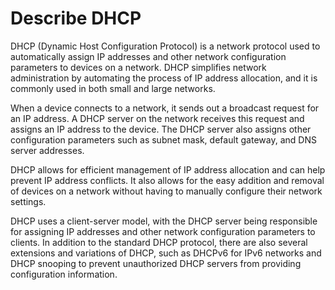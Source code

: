 # Describe DHCP

DHCP (Dynamic Host Configuration Protocol) is a network protocol used to automatically assign IP addresses and other network configuration parameters to devices on a network. DHCP simplifies network administration by automating the process of IP address allocation, and it is commonly used in both small and large networks.

When a device connects to a network, it sends out a broadcast request for an IP address. A DHCP server on the network receives this request and assigns an IP address to the device. The DHCP server also assigns other configuration parameters such as subnet mask, default gateway, and DNS server addresses.

DHCP allows for efficient management of IP address allocation and can help prevent IP address conflicts. It also allows for the easy addition and removal of devices on a network without having to manually configure their network settings.

DHCP uses a client-server model, with the DHCP server being responsible for assigning IP addresses and other network configuration parameters to clients. In addition to the standard DHCP protocol, there are also several extensions and variations of DHCP, such as DHCPv6 for IPv6 networks and DHCP snooping to prevent unauthorized DHCP servers from providing configuration information.